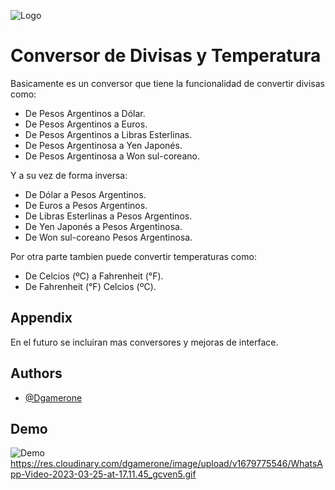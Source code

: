 ![Logo](https://res.cloudinary.com/dgamerone/image/upload/v1679769314/Logo_Conversor_Alura_rnyhjl.png)


# Conversor de Divisas y Temperatura

Basicamente es un conversor que tiene la funcionalidad de convertir divisas como:

- De Pesos Argentinos a Dólar.
- De Pesos Argentinos a Euros.
- De Pesos Argentinos a Libras Esterlinas.
- De Pesos Argentinosa a Yen Japonés.
- De Pesos Argentinosa a Won sul-coreano.

Y a su vez de forma inversa:

- De Dólar a Pesos Argentinos. 
- De Euros a Pesos Argentinos.
- De Libras Esterlinas a Pesos Argentinos. 
- De Yen Japonés a Pesos Argentinosa.
- De Won sul-coreano Pesos Argentinosa.

Por otra parte tambien puede convertir temperaturas como:

- De Celcios (ºC) a Fahrenheit (°F).
- De Fahrenheit (°F) Celcios (ºC).

## Appendix

En el futuro se incluiran mas conversores y mejoras de interface.


## Authors

- [@Dgamerone](https://www.github.com/Dgamerone)


## Demo

![Demo](https://res.cloudinary.com/dgamerone/image/upload/v1679775546/WhatsApp-Video-2023-03-25-at-17.11.45_gcven5.gif)
https://res.cloudinary.com/dgamerone/image/upload/v1679775546/WhatsApp-Video-2023-03-25-at-17.11.45_gcven5.gif


